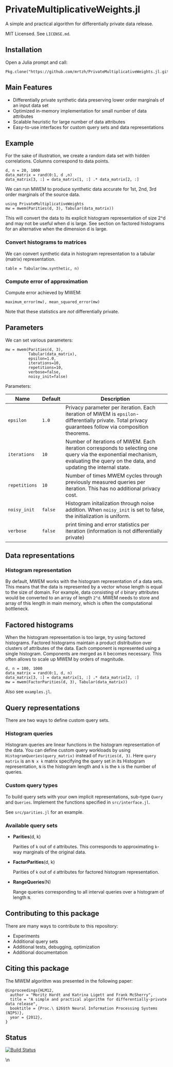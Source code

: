 # PrivateMultiplicativeWeights.jl

A simple and practical algorithm for differentially private data release.

MIT Licensed. See `LICENSE.md`.

## Installation

Open a Julia prompt and call: 
```
Pkg.clone("https://github.com/mrtzh/PrivateMultiplicativeWeights.jl.git")
```

## Main Features

* Differentially private synthetic data preserving lower order marginals of an input data set
* Optimized in-memory implementation for small number of data attributes
* Scalable heuristic for large number of data attributes
* Easy-to-use interfaces for custom query sets and data representations

## Example
For the sake of illustration, we create a random data set with hidden correlations. Columns correspond to data points.
```
d, n = 20, 1000
data_matrix = rand(0:1, d ,n)
data_matrix[3, :] = data_matrix[1, :] .* data_matrix[2, :]
```

We can run MWEM to produce synthetic data accurate for 1st, 2nd, 3rd order marginals of the source data.
```
using PrivateMultiplicativeWeights
mw = mwem(Parities(d, 3), Tabular(data_matrix))
```
This will convert the data to its explicit histogram representation of size 2^d
and may not be useful when d is large. See section on factored histograms
for an alternative when the dimension d is large.

### Convert histograms to matrices

We can convert synthetic data in histogram representation to a tabular 
(matrix) representation.
```
table = Tabular(mw.synthetic, n)
```

### Compute error of approximation
Compute error achieved by MWEM:
```
maximum_error(mw), mean_squared_error(mw)
```
Note that these statistics are *not* differentially private.

## Parameters

We can set various parameters:
```
mw = mwem(Parities(d, 3),
          Tabular(data_matrix),
          epsilon=1.0,
          iterations=10,
          repetitions=10,
          verbose=false,
          noisy_init=false)
```
Parameters:

| Name | Default | Description |
| ---- | ------- | ----------- |
| `epsilon` | `1.0` | Privacy parameter per iteration. Each iteration of MWEM is `epsilon`-differentially private. Total privacy guarantees follow via composition theorems. |
| `iterations` | `10` | Number of iterations of MWEM. Each iteration corresponds to selecting one query via the exponential mechanism, evaluating the query on the data, and updating the internal state. |
| `repetitions`| `10` | Number of times MWEM cycles through previously measured queries per iteration. This has no additional privacy cost. |
| `noisy_init` | `false` | Histogram initalization through noise addition. When `noisy_init` is set to false, the initialization is uniform. |
| `verbose` | `false` | print timing and error statistics per iteration (information is not differentially private)

## Data representations

### Histogram representation

By default, MWEM works with the histogram representation of a data sets. This
means that the data is represented by a vector whose length is equal to the size
of domain. For example, data consisting of `d` binary attributes would be
converted to an array of length `2^d`. MWEM needs to store and array of this
length in main memory, which is often the computational bottleneck.

## Factored histograms

When the histogram representation is too large, try using factored histograms.
Factored histograms maintain a product distribution over clusters of attributes
of the data. Each component is represented using a single histogram. Components
are merged as it becomes necessary. This often allows to scale up MWEM by orders
of magnitude.  
```
d, n = 100, 1000
data_matrix = rand(0:1, d, n)
data_matrix[3, :] = data_matrix[1, :] .* data_matrix[2, :]
mw = mwem(FactorParities(d, 3), Tabular(data_matrix))
```

Also see `examples.jl`.

## Query representations

There are two ways to define custom query sets.

### Histogram queries

Histogram queries are linear functions in the histogram representation of the
data.  You can define custom query workloads by using
`HistogramQueries(query_matrix)` instead of `Parities(d, 3)`. Here `query
matrix` is an `N x k` matrix specifying the query set in its Histogram
representation, `N` is the histogram length and `k` is the `k` is the number of
queries.

### Custom query types

To build query sets with your own implicit representations, sub-type
`Query` and `Queries`. Implement the functions specified in `src/interface.jl`.

See `src/parities.jl` for an example.

### Available query sets

- **Parities**(d, k)

  Parities of `k` out of `d` attributes. This corresponds to approximating
  `k`-way marginals of the original data.

- **FactorParities**(d, k)

  Parities of `k` out of `d` attributes for factored histogram representation.

- **RangeQueries**(N)

  Range queries corresponding to all interval queries over a histogram of length `N`.

## Contributing to this package

There are many ways to contribute to this repository:

* Experiments
* Additional query sets
* Additional tests, debugging, optimization
* Additional documentation

## Citing this package

The MWEM algorithm was presented in the following paper:
```
@inproceedings{HLM12,
  author = "Moritz Hardt and Katrina Ligett and Frank McSherry",
  title = "A simple and practical algorithm for differentially-private data release",
  booktitle = {Proc.\ $26$th Neural Information Processing Systems (NIPS)},
  year = {2012},
}
```

## Status

[![Build
Status](https://travis-ci.org/mrtzh/PrivateMultiplicativeWeights.jl.svg?branch=master)](https://travis-ci.org/mrtzh/PrivateMultiplicativeWeights.jl)


\n
